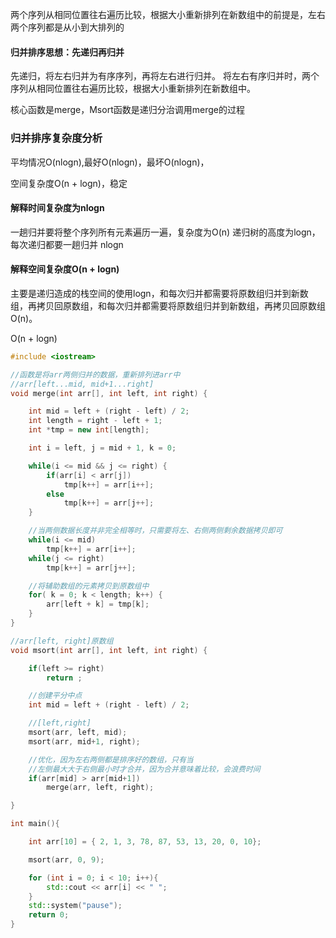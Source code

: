 
两个序列从相同位置往右遍历比较，根据大小重新排列在新数组中的前提是，左右两个序列都是从小到大排列的

#### 归并排序思想：先递归再归并
先递归，将左右归并为有序序列，再将左右进行归并。
将左右有序归并时，两个序列从相同位置往右遍历比较，根据大小重新排列在新数组中。

核心函数是merge，Msort函数是递归分治调用merge的过程

### 归并排序复杂度分析
平均情况O(nlogn),最好O(nlogn)，最坏O(nlogn)，

空间复杂度O(n + logn)，稳定

#### 解释时间复杂度为nlogn
一趟归并要将整个序列所有元素遍历一遍，复杂度为O(n)
递归树的高度为logn，每次递归都要一趟归并
nlogn

#### 解释空间复杂度O(n + logn)
主要是递归造成的栈空间的使用logn，和每次归并都需要将原数组归并到新数组，再拷贝回原数组，和每次归并都需要将原数组归并到新数组，再拷贝回原数组O(n)。

O(n + logn)


```c++
#include <iostream>

//函数是将arr两侧归并的数据，重新排列进arr中
//arr[left...mid, mid+1...right]
void merge(int arr[], int left, int right) {

    int mid = left + (right - left) / 2;
    int length = right - left + 1;
    int *tmp = new int[length];

    int i = left, j = mid + 1, k = 0;

    while(i <= mid && j <= right) {
        if(arr[i] < arr[j])
            tmp[k++] = arr[i++];
        else
            tmp[k++] = arr[j++];
    }

    //当两侧数据长度并非完全相等时，只需要将左、右侧两侧剩余数据拷贝即可
    while(i <= mid)
        tmp[k++] = arr[i++];
    while(j <= right)
        tmp[k++] = arr[j++];

    //将辅助数组的元素拷贝到原数组中
    for( k = 0; k < length; k++) {
        arr[left + k] = tmp[k];
    }
}

//arr[left, right]原数组
void msort(int arr[], int left, int right) {

    if(left >= right)
        return ;

    //创建平分中点
    int mid = left + (right - left) / 2;

    //[left,right]
    msort(arr, left, mid);
    msort(arr, mid+1, right);

    //优化，因为左右两侧都是排序好的数组，只有当
    //左侧最大大于右侧最小时才合并，因为合并意味着比较，会浪费时间
    if(arr[mid] > arr[mid+1])
        merge(arr, left, right);

}

int main(){

	int arr[10] = { 2, 1, 3, 78, 87, 53, 13, 20, 0, 10};

	msort(arr, 0, 9);

	for (int i = 0; i < 10; i++){
		std::cout << arr[i] << " ";
	}
	std::system("pause");
	return 0;
}

```
